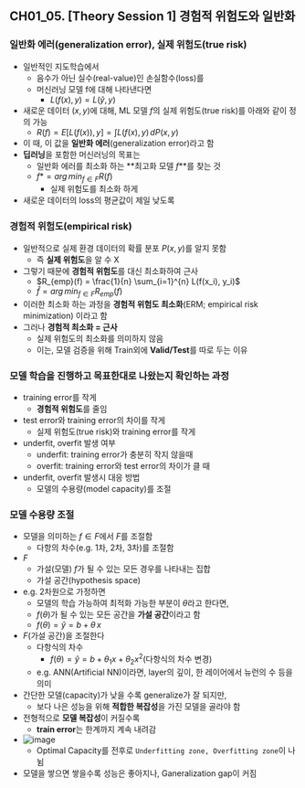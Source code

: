 ## CH01_05. [Theory Session 1] 경험적 위험도와 일반화

### 일반화 에러(generalization error), 실제 위험도(true risk)
- 일반적인 지도학습에서
  - 음수가 아닌 실수(real-value)인 손실함수(loss)를
  - 머신러닝 모델 f에 대해 나타낸다면
    - $L(f(x), y) = L(\hat{y}, y)$
- 새로운 데이터 $(x,y)$에 대해, ML 모델 $f$의 실제 위험도(true risk)를 아래와 같이 정의 가능
  - $R(f) = E[L(f(x)), y] =  \int L(f(x), y) \,dP(x,y)$
- 이 때, 이 값을 **일반화 에러**(generalization error)라고 함
- **딥러닝**을 포함한 머신러닝의 목표는
  - 일반화 에러를 최소화 하는 **최고화 모델 $f$**를 찾는 것
  - $f* = arg\,min_{f \in F} R(f)$
    - 실제 위험도를 최소화 하게
- 새로운 데이터의 loss의 평균값이 제일 낮도록

### 경험적 위험도(empirical risk)
- 일반적으로 실제 환경 데이터의 확률 분포 $P(x,y)$를 알지 못함
  - 즉 **실제 위험도**을 알 수 X
- 그렇기 때문에 **경험적 위험도**를 대신 최소화하여 근사
  - $R_{emp}(f) = \frac{1}{n} \sum_{i=1}^{n} L(f(x_i), y_i)$
  - $\hat{f} = arg \, min_{f \in F} R_{emp} (f)$
- 이러한 최소화 하는 과정을 **경험적 위험도 최소화**(ERM; empirical risk minimization) 이라고 함
- 그러나 **경험적 최소화 = 근사**
  - 실제 위험도의 최소화를 의미하지 않음
  - 이는, 모델 검증을 위해 Train외에 **Valid/Test**를 따로 두는 이유

### 모델 학습을 진행하고 목표한대로 나왔는지 확인하는 과정
- training error를 작게
  - **경험적 위험도**를 줄임
- test error와 training error의 차이를 작게
  - 실제 위험도(true risk)와 training error를 작게
- underfit, overfit 발생 여부
  - underfit: training error가 충분히 작지 않을때
  - overfit: training error와 test error의 차이가 클 때
- underfit, overfit 발생시 대응 방법
  - 모델의 수용량(model capacity)를 조절

### 모델 수용량 조절
- 모델을 의미하는 $f \in F$에서 $F$를 조절함
  - 다항의 차수(e.g. 1차, 2차, 3차)를 조절함
- $F$
  - 가설(모델) $f$가 될 수 있는 모든 경우를 나타내는 집합
  - 가설 공간(hypothesis space)
- e.g. 2차원으로 가정하면
  - 모델의 학습 가능하여 최적화 가능한 부분이 $\theta$라고 한다면,
  - $f(\theta)$가 될 수 있는 모든 공간을 **가설 공간**이라고 함
  - $f(\theta) = \hat{y} = b + \theta \, x$
- $F$(가설 공간)을 조절한다
  - 다항식의 차수
    - $f(\theta) = \hat{y} = b + \theta_1x + \theta_2x^2$(다항식의 차수 변경)
  - e.g. ANN(Artificial NN)이라면, layer의 깊이, 한 레이어에서 뉴런의 수 등을 의미
- 간단한 모델(capacity)가 낮을 수록 generalize가 잘 되지만,
  - 보다 나은 성능을 위해 **적합한 복잡성**을 가진 모델을 골라야 함
- 전형적으로 **모델 복잡성**이 커질수록
  - **train error**는 한계까지 계속 내려감
- ![image](https://user-images.githubusercontent.com/10006290/233983192-a49ff695-0cfb-419a-a7e8-162087e6bca0.png)
  - Optimal Capacity를 전후로 `Underfitting zone, Overfitting zone`이 나뉨
- 모델을 쌓으면 쌓을수록 성능은 좋아지나, Ganeralization gap이 커짐
